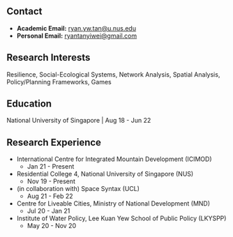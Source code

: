 ## Contact
- **Academic Email:** ryan.yw.tan@u.nus.edu
- **Personal Email:** ryantanyiwei@gmail.com

## Research Interests
Resilience, Social-Ecological Systems, Network Analysis, Spatial Analysis, Policy/Planning Frameworks, Games 

## Education
National University of Singapore |  Aug 18 - Jun 22

## Research Experience
- International Centre for Integrated Mountain Development (ICIMOD) 
     - Jan 21 - Present
- Residential College 4, National University of Singapore (NUS) 
     - Nov 19 - Present
- (in collaboration with) Space Syntax (UCL) 
     - Aug 21 - Feb 22
- Centre for Liveable Cities, Ministry of National Development (MND) 
     - Jul 20 - Jan 21
- Institute of Water Policy, Lee Kuan Yew School of Public Policy (LKYSPP) 
     - May 20 - Nov 20
